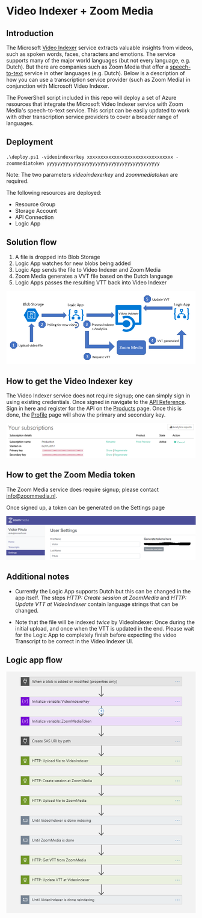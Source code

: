 # Video Indexer + Zoom Media

## Introduction
The Microsoft [Video Indexer](https://www.videoindexer.ai/) service extracts valuable insights from videos, such as spoken words, faces, characters and emotions. The service supports many of the major world languages (but not every language, e.g. Dutch). But there are companies such as Zoom Media that offer a [speech-to-text](https://www.zoom-media.nl/en/speech-to-text/) service in other languages (e.g. Dutch). Below is a description of how you can use a transcription service provider (such as Zoom Media) in conjunction with Microsoft Video Indexer.

The PowerShell script included in this repo will deploy a set of Azure resources that integrate the Microsoft Video Indexer service with Zoom Media's speech-to-text service. This script can be easily updated to work with other transcription service providers to cover a broader range of languages.

## Deployment
`.\deploy.ps1 -videoindexerkey xxxxxxxxxxxxxxxxxxxxxxxxxxxxxxxx -zoommediatoken yyyyyyyyyyyyyyyyyyyyyyyyyyyyyyyyyyyyyyyyyy`

Note: The two parameters _videoindexerkey_ and _zoommediatoken_ are required.

The following resources are deployed:
* Resource Group
* Storage Account
* API Connection
* Logic App

## Solution flow
1. A file is dropped into Blob Storage
2. Logic App watches for new blobs being added
3. Logic App sends the file to Video Indexer and Zoom Media
4. Zoom Media generates a VVT file based on the Dutch language
5. Logic Apps passes the resulting VTT  back into Video Indexer

![Solution architecture](solution_architecture.png)

## How to get the Video Indexer key
The Video Indexer service does not require signup; one can simply sign in using existing credentials. Once signed in navigate to the [API Reference](https://videobreakdown.portal.azure-api.net/). Sign in here and register for the API on the [Products](https://videobreakdown.portal.azure-api.net/products) page. Once this is done, the [Profile](https://videobreakdown.portal.azure-api.net/developer) page will show the primary and secondary key.

![Video Indexer Profile](vi_profile.png)

## How to get the Zoom Media token

The Zoom Media service does require signup; please contact <info@zoommedia.nl>.

Once signed up, a token can be generated on the Settings page

![Zoom Media settings](zm_settings.png)

## Additional notes
* Currently the Logic App supports Dutch but this can be changed in the app itself. The steps _HTTP: Create session at ZoomMedia_ and _HTTP: Update VTT at VideoIndexer_ contain language strings that can be changed.

* Note that the file will be indexed _twice_ by VideoIndexer: Once during the initial upload, and once when the VTT is updated in the end. Please wait for the Logic App to completely finish before expecting the video Transcript to be correct in the Video Indexer UI.

## Logic app flow

![Logic App flow](logicapp_flow.png)